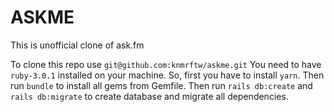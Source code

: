 # ASKME

This is unofficial clone of ask.fm

To clone this repo use `git@github.com:knmrftw/askme.git`
You need to have `ruby-3.0.1` installed on your machine. 
So, first you have to install `yarn`. Then run `bundle` to install all gems from Gemfile. Then run `rails db:create` and `rails db:migrate` to create database and migrate all dependencies.
